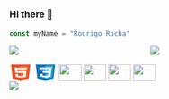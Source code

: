 ### Hi there 👋

```javascript
const myName = "Rodrigo Rocha"
```

<div style="display:flex;width:100%">
  
  <img width="49.75%" src="https://github-readme-stats.vercel.app/api?username=to-codando&show_icons=true&theme=tokyonight&include_all_commits=true&count_private=true"/>
  
  <img  width="49.75%"  src="https://github-readme-stats.vercel.app/api/top-langs/?username=marcytech&layout=compact&langs_count=7&theme=tokyonight"/>

</div>
<div style="display: inline_block"><br>
  <img align="center" alt="HTML" height="30" width="40" src="https://raw.githubusercontent.com/devicons/devicon/master/icons/html5/html5-original.svg">
  <img align="center" alt="CSS" height="30" width="40" src="https://raw.githubusercontent.com/devicons/devicon/master/icons/css3/css3-original.svg">
  <img align="center" height="30" width="40" src="https://cdn.jsdelivr.net/gh/devicons/devicon/icons/javascript/javascript-original.svg" />
  
  <img align="center" height="30" width="40" src="https://cdn.jsdelivr.net/gh/devicons/devicon/icons/react/react-original.svg" />
  <img align="center" height="30" width="40" src="https://cdn.jsdelivr.net/gh/devicons/devicon/icons/vuejs/vuejs-original.svg" /> 
  <img align="center" height="30" width="40" src="https://cdn.jsdelivr.net/gh/devicons/devicon/icons/angular/angular-original.svg" />  
  
</div>

<div style="display:flex;width:100%;margin:0;padding:0;justify-content:flex-start;align-items:flex-start">
  <img width="100%" style="margin:0;padding:0" src="https://github.com/to-codando/to-codando/blob/output/github-contribution-grid-snake.svg"/>
</div>

